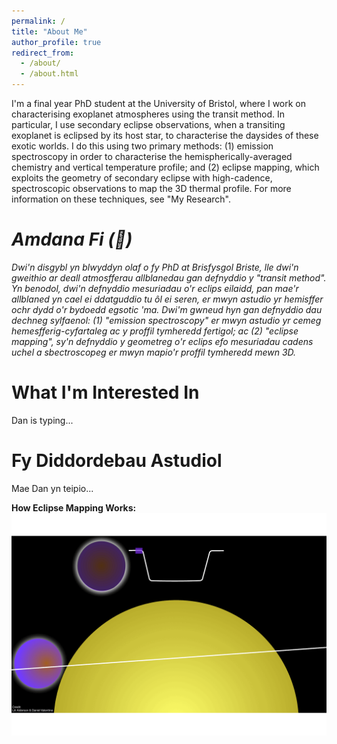 ```yaml
---
permalink: /
title: "About Me"
author_profile: true
redirect_from: 
  - /about/
  - /about.html
---
```


I'm a final year PhD student at the University of Bristol, where I work on characterising exoplanet atmospheres using the transit method. In particular, I use secondary eclipse observations, when a transiting exoplanet is eclipsed by its host star, to characterise the daysides of these exotic worlds. I do this using two primary methods: (1) emission spectroscopy in order to characterise the hemispherically-averaged chemistry and vertical temperature profile; and (2) eclipse mapping, which exploits the geometry of secondary eclipse with high-cadence, spectroscopic observations to map the 3D thermal profile. For more information on these techniques, see "My Research".

_Amdana Fi (🏴󠁧󠁢󠁷󠁬󠁳󠁿)_
======
_Dwi'n disgybl yn blwyddyn olaf o fy PhD at Brisfysgol Briste, lle dwi'n gweithio ar deall atmosfferau allblanedau gan defnyddio y "transit method". Yn benodol, dwi'n defnyddio mesuriadau o'r eclips eilaidd, pan mae'r allblaned yn cael ei ddatguddio tu ôl ei seren, er mwyn astudio yr hemisffer ochr dydd o'r bydoedd egsotic 'ma. Dwi'm gwneud hyn gan defnyddio dau dechneg sylfaenol: (1) "emission spectroscopy" er mwyn astudio yr cemeg hemesfferig-cyfartaleg ac y proffil tymheredd fertigol; ac (2) "eclipse mapping", sy'n defnyddio y geometreg o'r eclips efo mesuriadau cadens uchel a sbectroscopeg er mwyn mapio'r proffil tymheredd mewn 3D._

What I'm Interested In
======
Dan is typing...

[//]: # (The primary aim of my PhD is to use eclipse mapping in order to better understand exoplanet atmospheric dynamics, particularly how they vary across the population and what are the first-order effects that govern them. To achieve these goals, I am interested in:)

[//]: # ()
[//]: # (&#40;1&#41; Expanding the number of eclipse mapping observatories.)

[//]: # (Only JWST data has proven to be of sufficient calibre to successfully apply this method to multiple targets, whilst Spitzer)

[//]: # (data could only yield results for the single most optimal target, HD 189733b. The capabilities of the upcoming Ariel mission falls between the two,)

[//]: # (and so it could potentially join JWST as a vital tool for facilitating such studies. In particular, as a dedicated exoplanet mission, it has the potential for population-level mapping studies, something which JWST, as an oversubscribed general observatory, could never feasibly facilitate.)

[//]: # (As such, I spent 3 months at ESA's European Space Research and Technology Centre)

[//]: # (&#40;ESTEC&#41;, The Netherlands, as part of the ESA Archival Research Visitor Programme. There, I used existing JWST eclipse maps with simulations and analytic methods in order)

[//]: # (to assess Ariel's future eclipse mapping abilities. The results of this work are in prep, presenting the wide-ranging mapping capabilities Ariel will possess, and strategies for facilitating the most wide-ranging mapping survey to date.)

[//]: # ()
[//]: # (&#40;2&#41; Expanding the number of eclipse mappable planets.)

[//]: # (One limitation with eclipse mapping is that we require very optimal targets to be able to do it because the signals are very difficult to measure.)

[//]: # (In particular, we tend to favour short period planets for which we can measure entire phase curves;)

[//]: # (adding in this phase data tells us a lot about the longitudinal profile of the atmosphere as the planet rotates on its orbit, so combining that information with what we get in ingress/egress gives us much better constrained maps.)

[//]: # (But of course, asking for a full phase curve on JWST isn’t easy, and is basically impossible for planets with periods longer than a day or two.)

[//]: # (So that really limits the parameter space of targets that we can eclipse map.)

[//]: # (So in JWST cycle 3, I put in an eclipse mapping proposal with a new observing strategy that is designed to give us the highest amount of information content in our maps whilst minimising the charge time on the telescope.)

[//]: # (And the motivation behind this strategy is that, essentially, all the added benefits that a phase curve provides to our eclipse maps comes from our ability to measure the location of the peak of the phase curve, which corresponds to the longitudinal location of the hotspot.)

[//]: # (So by characterising this peak, we essentially get a second, independent measurement of the longitudinal profile, which validates and anchors our constraints from ingress/egress. )

[//]: # (This not only increases our longitudinal constraints, though, which as I showed earlier is vital for characterising the atmospheric dynamics, but it also in turn helps break degeneracies with the latitudinal signals.)

[//]: # (So by extending the pre-eclipse baseline of our light curve to capture this peak, we effectively get all the benefits of measuring a full phase curve for a fraction the observing time, which really expands the parameter space of targets that we can map with JWST.)

[//]: # (But, while this solves our longitudinal problem, it doesn’t completely fix our latitudinal problem, because it can’t break degeneracies if those signals aren’t detectable in the first place. And since latitudinal signals are localised to ingress/egress, because they’re only scanned over during eclipse, this extra phase information doesn’t increase our ability to do that.)

[//]: # (But, that means that the problem actually kind of feeds into the solution, because by observing two eclipses, we get enough of a signal boost in ingress/egress to accurately recover the latitudinal signals, and precisely because they’re localised here, we only need to boost our signal in this limited region of the light curve.)

[//]: # (So this second observation doesn’t need this long pre-eclipse baseline, and so it can be much shorter.)

[//]: # (So in total, this entire observation of two eclipses totals fewer than 20 hours of science time, whereas a full phase curve strategy would have been a minimum of 80 hours, so this gives us about a 4x improvement in efficiency.)

[//]: # (And to show you how well it works, here are the posteriors that we get out of our ability to recover the hotspot location in both longitude on the left and latitude on the right using different observing strategies.)

[//]: # (So in blue is what we’d get using the extended pre-eclipse baseline, but with only one eclipse; in orange is what we’d get from two eclipses, but with standard 1:1 baseline; and in green is the combination of the two, which makes up our optimised strategy.)

[//]: # (So you can see that, exactly as we predicted, extending our pre-eclipse baseline is what really improves our longitudinal precision here, while the addition of the 2nd eclipse is what really increases our latitudinal accuracy.)

[//]: # (So overall, our optimised strategy in green is what gives you the best results all round.)

[//]: # (So by using this strategy for future proposals, we’re really opening up the parameter space to mapping longer period planets using only a fraction of the observing time.)

Fy Diddordebau Astudiol
======
Mae Dan yn teipio...

**How Eclipse Mapping Works:**
![Eclipse Mapping GIF](images/eclipse_mapping.gif)
